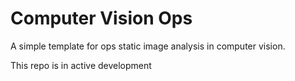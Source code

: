 # Computer Vision Ops
A simple template for ops static image analysis in computer vision.

This repo is in active development

